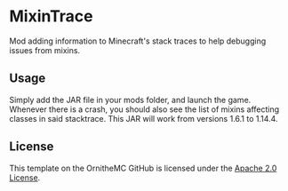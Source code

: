 # MixinTrace

Mod adding information to Minecraft's stack traces to help debugging issues from mixins.

## Usage

Simply add the JAR file in your mods folder, and launch the game. Whenever there is a crash, you should also see
the list of mixins affecting classes in said stacktrace. This JAR will work from versions 1.6.1 to 1.14.4.

## License

This template on the OrnitheMC GitHub is licensed under the [Apache 2.0 License](./LICENSE).
